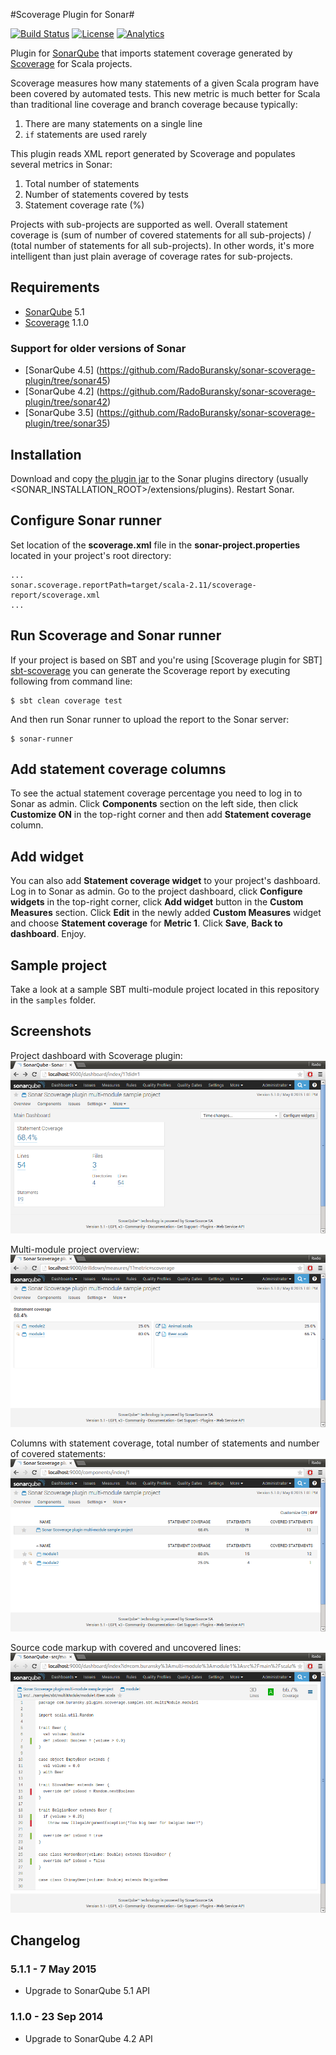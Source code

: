 #Scoverage Plugin for Sonar#

[![Build Status](https://travis-ci.org/RadoBuransky/sonar-scoverage-plugin.png)](https://travis-ci.org/RadoBuransky/sonar-scoverage-plugin)
[![License](https://img.shields.io/badge/license-LGPL-orange.svg)](http://www.gnu.org/licenses/lgpl.txt)
[![Analytics](https://ga-beacon.appspot.com/UA-55603212-2/sonar-scoverage-plugin)](https://github.com/igrigorik/ga-beacon)

Plugin for [SonarQube] that imports statement coverage generated by [Scoverage] for Scala projects.

Scoverage measures how many statements of a given Scala program have been covered by automated tests. This
new metric is much better for Scala than traditional line coverage and branch coverage because typically:

 1. There are many statements on a single line
 2. `if` statements are used rarely

This plugin reads XML report generated by Scoverage and populates several metrics in Sonar:

 1. Total number of statements
 2. Number of statements covered by tests
 3. Statement coverage rate (%)

Projects with sub-projects are supported as well. Overall statement coverage is (sum of number of covered statements
for all sub-projects) / (total number of statements for all sub-projects). In other words, it's more intelligent than
just plain average of coverage rates for sub-projects.

## Requirements ##

- [SonarQube] 5.1
- [Scoverage] 1.1.0

### Support for older versions of Sonar ###

- [SonarQube 4.5] (https://github.com/RadoBuransky/sonar-scoverage-plugin/tree/sonar45)
- [SonarQube 4.2] (https://github.com/RadoBuransky/sonar-scoverage-plugin/tree/sonar42)
- [SonarQube 3.5] (https://github.com/RadoBuransky/sonar-scoverage-plugin/tree/sonar35)

## Installation ##

Download and copy [the plugin jar](https://github.com/RadoBuransky/sonar-scoverage-plugin/releases) to the Sonar plugins directory
(usually <SONAR_INSTALLATION_ROOT>/extensions/plugins). Restart Sonar.

## Configure Sonar runner ##

Set location of the **scoverage.xml** file in the **sonar-project.properties** located in your project's
root directory:

    ...
    sonar.scoverage.reportPath=target/scala-2.11/scoverage-report/scoverage.xml
    ...

## Run Scoverage and Sonar runner ##

If your project is based on SBT and you're using [Scoverage plugin for SBT] [sbt-scoverage] you can
generate the Scoverage report by executing following from command line:

    $ sbt clean coverage test

And then run Sonar runner to upload the report to the Sonar server:

    $ sonar-runner

## Add statement coverage columns ##

To see the actual statement coverage percentage you need to log in to Sonar as admin.
Click **Components** section on the left side, then click **Customize ON** in the top-right corner and then
add **Statement coverage** column.

## Add widget ##

You can also add **Statement coverage widget** to your project's dashboard. Log in to Sonar as admin. Go to
the project dashboard, click **Configure widgets** in the top-right corner, click **Add widget** button in
the **Custom Measures** section. Click **Edit** in the newly added **Custom Measures** widget and choose
**Statement coverage** for **Metric 1**. Click **Save**, **Back to dashboard**. Enjoy.

## Sample project ##

Take a look at a sample SBT multi-module project located in this repository in the `samples` folder.

## Screenshots ##

Project dashboard with Scoverage plugin:
![Project dashboard with Scoverage plugin](/doc/img/01.png "Project dashboard with Scoverage plugin")

Multi-module project overview:
![Multi-module project overview](/doc/img/02.png "Multi-module project overview")

Columns with statement coverage, total number of statements and number of covered statements:
![Columns](/doc/img/03.png "Columns")

Source code markup with covered and uncovered lines:
![Source code markup](/doc/img/04.png "Source code markup")

## Changelog ##

### 5.1.1 - 7 May 2015 ###

- Upgrade to SonarQube 5.1 API

### 1.1.0 - 23 Sep 2014 ###

- Upgrade to SonarQube 4.2 API

[LatestPluginJar]: https://github.com/RadoBuransky/sonar-scoverage-plugin/releases/download/v5.1.1/sonar-scoverage-plugin-5.1.1.jar
[SonarQube]: http://www.sonarqube.org/ "SonarQube"
[Scoverage]: https://github.com/scoverage/scalac-scoverage-plugin "Scoverage"
[sbt-scoverage]: https://github.com/scoverage/sbt-scoverage
